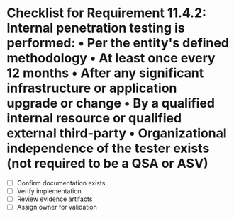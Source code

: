 # Checklist for Requirement 11.4.2: Internal penetration testing is performed: • Per the entity's defined methodology • At least once every 12 months • After any significant infrastructure or application upgrade or change • By a qualified internal resource or qualified external third-party • Organizational independence of the tester exists (not required to be a QSA or ASV)

- [ ] Confirm documentation exists
- [ ] Verify implementation
- [ ] Review evidence artifacts
- [ ] Assign owner for validation
